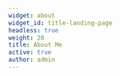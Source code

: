 ```yaml
---
widget: about
widget_id: title-landing-page
headless: true
weight: 20
title: About Me
active: true
author: admin
---
```

